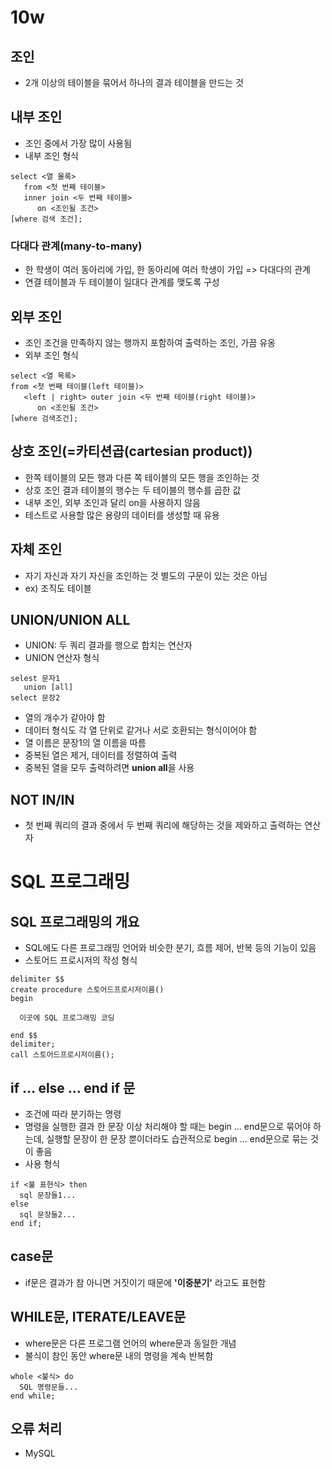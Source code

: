 # 10w
## 조인
- 2개 이상의 테이블을 묶어서 하나의 결과 테이블을 만드는 것

## 내부 조인
- 조인 중에서 가장 많이 사용됨
- 내부 조인 형식
```
select <열 몰록>
   from <첫 번째 테이블>
   inner join <두 번째 테이블>
      on <조인될 조건>
[where 검색 조건];
```
### 다대다 관계(many-to-many)
- 한 학생이 여러 동아리에 가입, 한 동아리에 여러 학생이 가입 => 다대다의 관계
- 연결 테이블과 두 테이블이 일대다 관계를 맺도록 구성

## 외부 조인
- 조인 조건을 만족하지 않는 행까지 포함하여 출력하는 조인, 가끔 유옹
- 외부 조인 형식
```
select <열 목록>
from <첫 번째 테이블(left 테이블)>
   <left | right> outer join <두 번째 테이블(right 테이블)>
      on <조인될 조건>
[where 검색조건];
```

## 상호 조인(=카티션곱(cartesian product))
- 한쪽 테이블의 모든 행과 다른 쪽 테이블의 모든 행을 조인하는 것
- 상호 조인 결과 테이블의 행수는 두 테이블의 행수를 곱한 값
- 내부 조인, 외부 조인과 달리 on을 사용하지 않음
- 테스트로 사용할 많은 용량의 데이터를 생성할 때 유용

## 자체 조인
- 자기 자신과 자기 자신을 조인하는 것 별도의 구문이 있는 것은 아님
- ex) 조직도 테이블

## UNION/UNION ALL
- UNION: 두 쿼리 결과를 행으로 합치는 연산자
- UNION 연산자 형식
```
selest 문자1
   union [all]
select 문장2
```
- 열의 개수가 같아야 함
- 데이터 형식도 각 열 단위로 같거나 서로 호환되는 형식이어야 함
- 열 이름은 문장1의 열 이름을 따름
- 중복된 열은 제거, 데이터를 정렬하여 출력
- 중복된 열을 모두 출력하려면 **union all**을 사용

## NOT IN/IN
- 첫 번째 쿼리의 결과 중에서 두 번째 쿼리에 해당하는 것을 제와하고 출력하는 연산자

# SQL 프로그래밍
## SQL 프로그래밍의 개요
- SQL에도 다른 프로그래밍 언어와 비슷한 분기, 흐름 제어, 반복 등의 기능이 있음
- 스토어드 프로시저의 작성 형식
```
delimiter $$
create procedure 스토어드프로시저이름()
begin

  이곳에 SQL 프로그래밍 코딩
  
end $$
delimiter;
call 스토어드프로시저이름();
```
## if ... else ... end if 문
- 조건에 따라 분기하는 명령
- 명령을 실행한 결과 한 문장 이상 처리해야 할 때는 begin ... end문으로 묶어야 하는데, 실행할 문장이 한 문장 뿐이더라도 습관적으로 begin ... end문으로 묶는 것이 좋음
- 사용 형식
```
if <불 표현식> then
  sql 문장들1...
else
  sql 문장들2...
end if;
```
## case문
- if문은 결과가 참 아니면 거짓이기 때문에 **'이중분기'** 라고도 표현함

## WHILE문, ITERATE/LEAVE문
- where문은 다른 프로그램 언어의 where문과 동일한 개념
- 불식이 참인 동안 where문 내의 명령을 계속 반복함
```
whole <불식> do
  SQL 명령문들...
end while;
```
## 오류 처리
- MySQL














